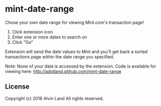 mint-date-range
============

Chose your own date range for viewing Mint.com's transaction page!

1) Click extension icon
2) Enter one or more dates to search on
3) Click "Go"

Extension will send the date values to Mint and you'll get back a sorted transactions page within the date range you specified.

Note:
None of your data is accessed by the extension.
Code is available for viewing here: http://adotland.github.com/mint-date-range


License
-------

Copyright (c) 2018 Alvin Land  All rights reserved.

